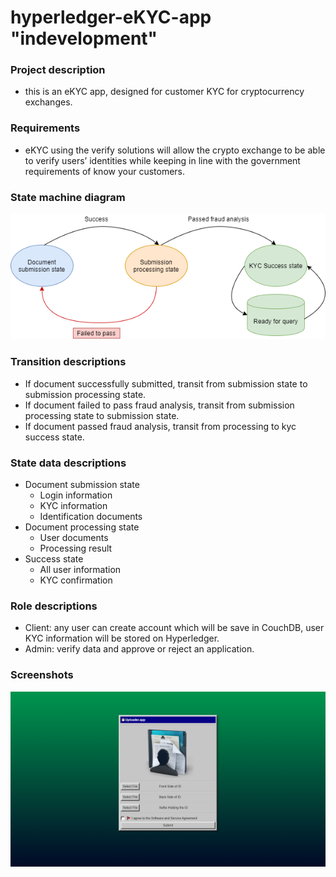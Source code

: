 # hyperledger-eKYC-app "indevelopment"


### Project description 
- this is an eKYC app, designed for customer KYC for cryptocurrency exchanges.


### Requirements
- eKYC  using the verify solutions will allow the crypto exchange to be able to verify users’ identities while keeping in line with the government requirements of know your customers.


### State machine diagram
![diagram](https://github.com/CccrizzZ/hyperledger-fabric-app/blob/master/statemachine.png)


### Transition descriptions
- If document successfully submitted, transit from submission state to submission processing state.
- If document failed to pass fraud analysis, transit from submission processing state to submission state.
- If document passed fraud analysis, transit from processing to kyc success state.



### State data descriptions
- Document submission state
    - Login information
    - KYC information
    - Identification documents
- Document processing state
    - User documents
    - Processing result
- Success state
    - All user information
    - KYC confirmation


### Role descriptions
- Client: any user can create account which will be save in CouchDB, user KYC information will be stored on Hyperledger.
- Admin: verify data and approve or reject an application.

### Screenshots
![diagram](https://github.com/CccrizzZ/hyperledger-fabric-app/blob/master/sc22.png)